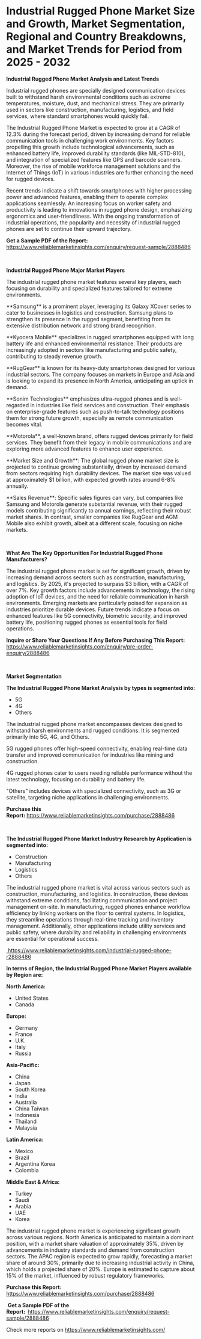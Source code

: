 <p><h1>Industrial Rugged Phone Market Size and Growth, Market Segmentation, Regional and Country Breakdowns, and Market Trends for Period from 2025 -  2032</h1></p><p><strong>Industrial Rugged Phone Market Analysis and Latest Trends</strong></p>
<p><p>Industrial rugged phones are specially designed communication devices built to withstand harsh environmental conditions such as extreme temperatures, moisture, dust, and mechanical stress. They are primarily used in sectors like construction, manufacturing, logistics, and field services, where standard smartphones would quickly fail. </p><p>The Industrial Rugged Phone Market is expected to grow at a CAGR of 12.3% during the forecast period, driven by increasing demand for reliable communication tools in challenging work environments. Key factors propelling this growth include technological advancements, such as enhanced battery life, improved durability standards (like MIL-STD-810), and integration of specialized features like GPS and barcode scanners. Moreover, the rise of mobile workforce management solutions and the Internet of Things (IoT) in various industries are further enhancing the need for rugged devices.</p><p>Recent trends indicate a shift towards smartphones with higher processing power and advanced features, enabling them to operate complex applications seamlessly. An increasing focus on worker safety and productivity is leading to innovations in rugged phone design, emphasizing ergonomics and user-friendliness. With the ongoing transformation of industrial operations, the popularity and necessity of industrial rugged phones are set to continue their upward trajectory.</p></p>
<p><strong>Get a Sample PDF of the Report:&nbsp;</strong> <a href="https://www.reliablemarketinsights.com/enquiry/request-sample/2888486?utm_campaign=3274&utm_medium=2&utm_source=Github&utm_content=ia&utm_term=14032025&utm_id=industrial-rugged-phone">https://www.reliablemarketinsights.com/enquiry/request-sample/2888486</a></p>
<p>&nbsp;</p>
<p><strong>Industrial Rugged Phone Major Market Players</strong></p>
<p><p>The industrial rugged phone market features several key players, each focusing on durability and specialized features tailored for extreme environments. </p><p>**Samsung** is a prominent player, leveraging its Galaxy XCover series to cater to businesses in logistics and construction. Samsung plans to strengthen its presence in the rugged segment, benefiting from its extensive distribution network and strong brand recognition.</p><p>**Kyocera Mobile** specializes in rugged smartphones equipped with long battery life and enhanced environmental resistance. Their products are increasingly adopted in sectors like manufacturing and public safety, contributing to steady revenue growth.</p><p>**RugGear** is known for its heavy-duty smartphones designed for various industrial sectors. The company focuses on markets in Europe and Asia and is looking to expand its presence in North America, anticipating an uptick in demand.</p><p>**Sonim Technologies** emphasizes ultra-rugged phones and is well-regarded in industries like field services and construction. Their emphasis on enterprise-grade features such as push-to-talk technology positions them for strong future growth, especially as remote communication becomes vital.</p><p>**Motorola**, a well-known brand, offers rugged devices primarily for field services. They benefit from their legacy in mobile communications and are exploring more advanced features to enhance user experience.</p><p>**Market Size and Growth**: The global rugged phone market size is projected to continue growing substantially, driven by increased demand from sectors requiring high durability devices. The market size was valued at approximately $1 billion, with expected growth rates around 6-8% annually.</p><p>**Sales Revenue**: Specific sales figures can vary, but companies like Samsung and Motorola generate substantial revenue, with their rugged models contributing significantly to annual earnings, reflecting their robust market shares. In contrast, smaller companies like RugGear and AGM Mobile also exhibit growth, albeit at a different scale, focusing on niche markets.</p></p>
<p>&nbsp;</p>
<p><strong>What Are The Key Opportunities For Industrial Rugged Phone Manufacturers?</strong></p>
<p><p>The industrial rugged phone market is set for significant growth, driven by increasing demand across sectors such as construction, manufacturing, and logistics. By 2025, it's projected to surpass $3 billion, with a CAGR of over 7%. Key growth factors include advancements in technology, the rising adoption of IoT devices, and the need for reliable communication in harsh environments. Emerging markets are particularly poised for expansion as industries prioritize durable devices. Future trends indicate a focus on enhanced features like 5G connectivity, biometric security, and improved battery life, positioning rugged phones as essential tools for field operations.</p></p>
<p><strong>Inquire or Share Your Questions If Any Before Purchasing This Report:</strong> <a href="https://www.reliablemarketinsights.com/enquiry/pre-order-enquiry/2888486?utm_campaign=3274&utm_medium=2&utm_source=Github&utm_content=ia&utm_term=14032025&utm_id=industrial-rugged-phone">https://www.reliablemarketinsights.com/enquiry/pre-order-enquiry/2888486</a></p>
<p>&nbsp;</p>
<p><strong>Market Segmentation</strong></p>
<p><strong>The Industrial Rugged Phone Market Analysis by types is segmented into:</strong></p>
<p><ul><li>5G</li><li>4G</li><li>Others</li></ul></p>
<p><p>The industrial rugged phone market encompasses devices designed to withstand harsh environments and rugged conditions. It is segmented primarily into 5G, 4G, and Others. </p><p>5G rugged phones offer high-speed connectivity, enabling real-time data transfer and improved communication for industries like mining and construction. </p><p>4G rugged phones cater to users needing reliable performance without the latest technology, focusing on durability and battery life. </p><p>"Others" includes devices with specialized connectivity, such as 3G or satellite, targeting niche applications in challenging environments.</p></p>
<p><strong>Purchase this Report:&nbsp;</strong><a href="https://www.reliablemarketinsights.com/purchase/2888486?utm_campaign=3274&utm_medium=2&utm_source=Github&utm_content=ia&utm_term=14032025&utm_id=industrial-rugged-phone">https://www.reliablemarketinsights.com/purchase/2888486</a></p>
<p>&nbsp;</p>
<p><strong>The Industrial Rugged Phone Market Industry Research by Application is segmented into:</strong></p>
<p><ul><li>Construction</li><li>Manufacturing</li><li>Logistics</li><li>Others</li></ul></p>
<p><p>The industrial rugged phone market is vital across various sectors such as construction, manufacturing, and logistics. In construction, these devices withstand extreme conditions, facilitating communication and project management on-site. In manufacturing, rugged phones enhance workflow efficiency by linking workers on the floor to central systems. In logistics, they streamline operations through real-time tracking and inventory management. Additionally, other applications include utility services and public safety, where durability and reliability in challenging environments are essential for operational success.</p></p>
<p><a href="https://www.reliablemarketinsights.com/industrial-rugged-phone-r2888486?utm_campaign=3274&utm_medium=2&utm_source=Github&utm_content=ia&utm_term=14032025&utm_id=industrial-rugged-phone">&nbsp;https://www.reliablemarketinsights.com/industrial-rugged-phone-r2888486</a></p>
<p><strong>In terms of Region, the Industrial Rugged Phone Market Players available by Region are:</strong></p>
<p>
    <p> <strong> North America: </strong>
        <ul>
            <li>United States</li>
            <li>Canada</li>
        </ul>
        </p> 
    <p> <strong> Europe: </strong>
        <ul>
            <li>Germany</li>
            <li>France</li>
            <li>U.K.</li>
            <li>Italy</li>
            <li>Russia</li>
        </ul>
        </p> 
    <p> <strong> Asia-Pacific: </strong>
        <ul>
            <li>China</li>
            <li>Japan</li>
            <li>South Korea</li>
            <li>India</li>
            <li>Australia</li>
            <li>China Taiwan</li>
            <li>Indonesia</li>
            <li>Thailand</li>
            <li>Malaysia</li>
        </ul>
        </p> 
    <p> <strong> Latin America: </strong>
        <ul>
            <li>Mexico</li>
            <li>Brazil</li>
            <li>Argentina Korea</li>
            <li>Colombia</li>
        </ul>
        </p> 
    <p> <strong> Middle East & Africa: </strong>
        <ul>
            <li>Turkey</li>
            <li>Saudi</li>
            <li>Arabia</li>
            <li>UAE</li>
            <li>Korea</li>
        </ul>
    </p>
    </p>
<p><p>The industrial rugged phone market is experiencing significant growth across various regions. North America is anticipated to maintain a dominant position, with a market share valuation of approximately 35%, driven by advancements in industry standards and demand from construction sectors. The APAC region is expected to grow rapidly, forecasting a market share of around 30%, primarily due to increasing industrial activity in China, which holds a projected share of 20%. Europe is estimated to capture about 15% of the market, influenced by robust regulatory frameworks.</p></p>
<p><strong>Purchase this Report: </strong><a href="https://www.reliablemarketinsights.com/purchase/2888486?utm_campaign=3274&utm_medium=2&utm_source=Github&utm_content=ia&utm_term=14032025&utm_id=industrial-rugged-phone">https://www.reliablemarketinsights.com/purchase/2888486</a></p>
<p>&nbsp;<strong>Get a Sample PDF of the Report:&nbsp;&nbsp;</strong><a href="https://www.reliablemarketinsights.com/enquiry/request-sample/2888486?utm_campaign=3274&utm_medium=2&utm_source=Github&utm_content=ia&utm_term=14032025&utm_id=industrial-rugged-phone">https://www.reliablemarketinsights.com/enquiry/request-sample/2888486</a></p>
<p><strong></strong></p>
<p>Check more reports on <a href="https://www.reliablemarketinsights.com/?utm_campaign=3274&utm_medium=2&utm_source=Github&utm_content=ia&utm_term=14032025&utm_id=industrial-rugged-phone">https://www.reliablemarketinsights.com/</a></p>